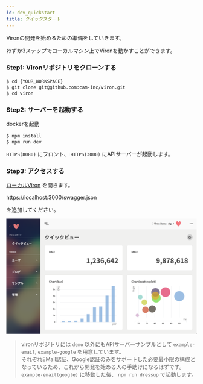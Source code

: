 ```yaml
---
id: dev_quickstart
title: クイックスタート
---
```


Vironの開発を始めるための準備をしていきます。

わずか3ステップでローカルマシン上でVironを動かすことができます。

### Step1: Vironリポジトリをクローンする

```
$ cd {YOUR_WORKSPACE}
$ git clone git@github.com:cam-inc/viron.git
$ cd viron
```

### Step2: サーバーを起動する

dockerを起動

```
$ npm install
$ npm run dev
```

`HTTPS(8080)` にフロント、 `HTTPS(3000)` にAPIサーバーが起動します。

### Step3: アクセスする

[ローカルViron](https://localhost:8080/) を開きます。

https://localhost:3000/swagger.json

を追加してください。

![quickstart_top](./assets/quickstart_top.png)


> vironリポジトリには `demo` 以外にもAPIサーバーサンプルとして `example-email`, `example-google` を用意しています。  
それぞれEMail認証、Google認証のみをサポートした必要最小限の構成となっているため、これから開発を始める人の手助けになるはずです。  
`example-email(google)` に移動した後、 `npm run dressup` で起動します。
